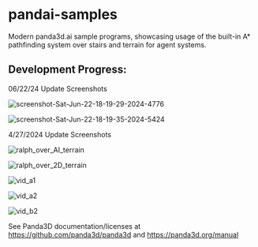 # pandai-samples
Modern panda3d.ai sample programs, showcasing usage of the built-in A* pathfinding system over stairs and terrain for agent systems.

## Development Progress:

06/22/24 Update Screenshots

![screenshot-Sat-Jun-22-18-19-29-2024-4776](https://github.com/rayanalysis/pandai-samples/assets/3117958/6a9d021a-e038-47c1-a9ed-ce366824ca09)

![screenshot-Sat-Jun-22-18-19-35-2024-5424](https://github.com/rayanalysis/pandai-samples/assets/3117958/967c01b6-04ee-443c-a002-46d722bf92ec)

4/27/2024 Update Screenshots

![ralph_over_AI_terrain](https://github.com/rayanalysis/pandai-samples/assets/3117958/0d88719d-1976-4e74-a91f-8d34aee24646)

![ralph_over_2D_terrain](https://github.com/rayanalysis/pandai-samples/assets/3117958/2d6c1d27-9777-4cfa-acc7-2153b3b57b41)

![vid_a1](https://github.com/rayanalysis/pandai-samples/assets/3117958/b15c0860-13ce-4e7f-bcaf-4df0890a4d3c)

![vid_a2](https://github.com/rayanalysis/pandai-samples/assets/3117958/fe21bc5f-0bf6-42ac-8adf-b3864f07e648)

![vid_b2](https://github.com/rayanalysis/pandai-samples/assets/3117958/780a3194-4a11-4822-a872-17bb3f788e5c)

See Panda3D documentation/licenses at https://github.com/panda3d/panda3d and https://panda3d.org/manual
